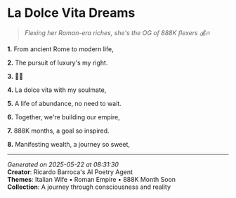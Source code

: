 # La Dolce Vita Dreams

> *Flexing her Roman-era riches, she's the OG of 888K flexers 💰🔥*

**1.** From ancient Rome to modern life,


**2.** The pursuit of luxury's my right.


**3.** 💎🌟


**4.** La dolce vita with my soulmate,


**5.** A life of abundance, no need to wait.


**6.** Together, we're building our empire,


**7.** 888K months, a goal so inspired.


**8.** Manifesting wealth, a journey so sweet,



---

*Generated on 2025-05-22 at 08:31:30*  
**Creator**: Ricardo Barroca's AI Poetry Agent  
**Themes**: Italian Wife • Roman Empire • 888K Month Soon  
**Collection**: A journey through consciousness and reality